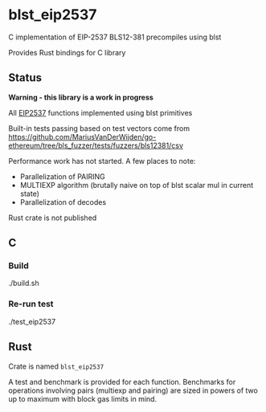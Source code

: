 # blst_eip2537

C implementation of EIP-2537 BLS12-381 precompiles using blst

Provides Rust bindings for C library

## Status
**Warning - this library is a work in progress**

All [EIP2537](https://eips.ethereum.org/EIPS/eip-2537) functions implemented using blst primitives

Built-in tests passing based on test vectors come from https://github.com/MariusVanDerWijden/go-ethereum/tree/bls_fuzzer/tests/fuzzers/bls12381/csv

Performance work has not started.  A few places to note:
  * Parallelization of PAIRING
  * MULTIEXP algorithm (brutally naive on top of blst scalar mul in current state)
  * Parallelization of decodes

Rust crate is not published

## C 

### Build
./build.sh

### Re-run test
./test_eip2537

## Rust

Crate is named `blst_eip2537`

A test and benchmark is provided for each function.  Benchmarks for operations involving pairs (multiexp and pairing) are sized in powers of two up to maximum with block gas limits in mind.

